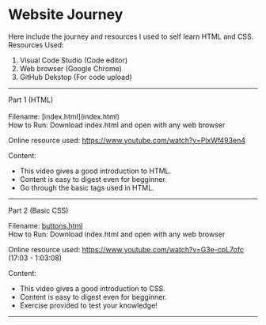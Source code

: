 # Website Journey

Here include the journey and resources I used to self learn HTML and CSS.<br>
Resources Used:
1. Visual Code Studio (Code editor)
2. Web browser (Google Chrome)
3. GitHub Dekstop (For code upload)


<hr>
Part 1 (HTML)<br>
<br>
Filename: [index.html](index.html) <br>
How to Run: Download index.html and open with any web browser

Online resource used: https://www.youtube.com/watch?v=PlxWf493en4

Content: 
- This video gives a good introduction to HTML.
- Content is easy to digest even for begginner. 
- Go through the basic tags used in HTML.
<hr>


Part 2 (Basic CSS)

Filename: [buttons.html](buttons.html) <br>
How to Run: Download index.html and open with any web browser

Online resource used: https://www.youtube.com/watch?v=G3e-cpL7ofc (17:03 - 1:03:08)

Content: 
- This video gives a good introduction to CSS.
- Content is easy to digest even for begginner. 
- Exercise provided to test your knowledge!
<hr>

